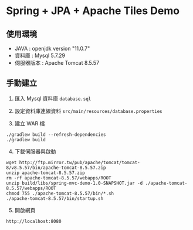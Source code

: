 # Spring + JPA + Apache Tiles Demo

## 使用環境

- JAVA : openjdk version "11.0.7"
- 資料庫 : Mysql 5.7.29
- 伺服器版本 : Apache Tomcat 8.5.57

## 手動建立

1. 匯入 Mysql 資料庫 `database.sql`

2. 設定資料庫連線資料 `src/main/resources/database.properties`

3. 建立 WAR 檔

```
./gradlew build --refresh-dependencies
./gradlew build
```

4. 下載伺服器與啟動

```
wget http://ftp.mirror.tw/pub/apache/tomcat/tomcat-8/v8.5.57/bin/apache-tomcat-8.5.57.zip
unzip apache-tomcat-8.5.57.zip
rm -rf apache-tomcat-8.5.57/webapps/ROOT
unzip build/libs/spring-mvc-demo-1.0-SNAPSHOT.jar -d ./apache-tomcat-8.5.57/webapps/ROOT
chmod 755 ./apache-tomcat-8.5.57/bin/*.sh
./apache-tomcat-8.5.57/bin/startup.sh
```

5. 開啟網頁

```
http://localhost:8080
```
